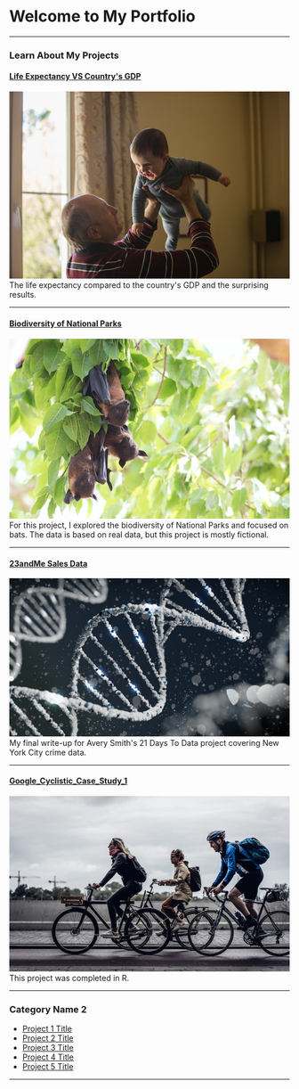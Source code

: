 # Welcome to My Portfolio

---

### Learn About My Projects

#### [Life Expectancy VS Country's GDP](https://github.com/JMas1913/Life_expectancy_and_gdp)
<img src="images/johnny-cohen-OxOxqLAWvE0-unsplash (1).jpg"/>
The life expectancy compared to the country's GDP and the surprising results.

---
#### [Biodiversity of National Parks](/biodiversity_national_parks)
<img src="images/hans-veth-Er7IsQ7cw-o-unsplash.jpg"/>
For this project, I explored the biodiversity of National Parks and focused on bats.
The data is based on real data, but this project is mostly fictional.

---
#### [23andMe Sales Data](https://github.com/JMas1913/Data_Project_23andMe/tree/main)
<img src="images/sangharsh-lohakare-Iy7QyzOs1bo-unsplash.jpg"/>
My final write-up for Avery Smith's 21 Days To Data project covering New York City crime data. 


---
#### [Google_Cyclistic_Case_Study_1](https://github.com/JMas1913/Google_Cyclistic_Case_Study_1)
<img src="images/dovile-ramoskaite-x8rDSFN2DpY-unsplash.jpg"/>
This project was completed in R.

---

### Category Name 2

- [Project 1 Title](http://example.com/)
- [Project 2 Title](http://example.com/)
- [Project 3 Title](http://example.com/)
- [Project 4 Title](http://example.com/)
- [Project 5 Title](http://example.com/)

---







